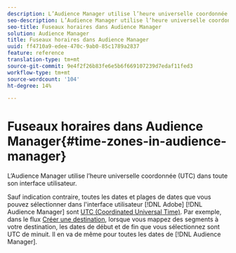 ```yaml
---
description: L’Audience Manager utilise l’heure universelle coordonnée (UTC) dans toute son interface utilisateur.
seo-description: L’Audience Manager utilise l’heure universelle coordonnée (UTC) dans toute son interface utilisateur.
seo-title: Fuseaux horaires dans Audience Manager
solution: Audience Manager
title: Fuseaux horaires dans Audience Manager
uuid: ff4710a9-edee-470c-9ab0-85c1789a2837
feature: reference
translation-type: tm+mt
source-git-commit: 9e4f2f26b83fe6e5b6f669107239d7edaf11fed3
workflow-type: tm+mt
source-wordcount: '104'
ht-degree: 14%

---
```



# Fuseaux horaires dans Audience Manager{#time-zones-in-audience-manager}

L’Audience Manager utilise l’heure universelle coordonnée (UTC) dans toute son interface utilisateur.

Sauf indication contraire, toutes les dates et plages de dates que vous pouvez sélectionner dans l&#39;interface utilisateur [!DNL Adobe] [!DNL Audience Manager] sont [UTC (Coordinated Universal Time)](https://www.timeanddate.com/worldclock/timezone/utc). Par exemple, dans le flux [Créer une destination](../features/destinations/create-cookie-destination.md#segments-mapping), lorsque vous mappez des segments à votre destination, les dates de début et de fin que vous sélectionnez sont UTC de minuit. Il en va de même pour toutes les dates de [!DNL Audience Manager].
